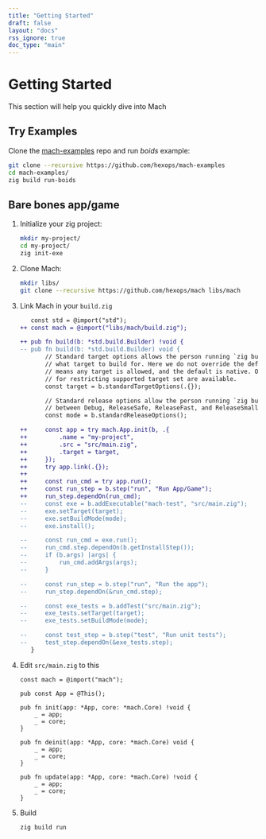 ```yaml
---
title: "Getting Started"
draft: false
layout: "docs"
rss_ignore: true
doc_type: "main"
---
```


# Getting Started

This section will help you quickly dive into Mach

## Try Examples

Clone the [mach-examples](https://github.com/hexops/mach-examples) repo and run _boids_ example:

```sh
git clone --recursive https://github.com/hexops/mach-examples
cd mach-examples/
zig build run-boids
```

## Bare bones app/game

1.  Initialize your zig project:

    ```sh
    mkdir my-project/
    cd my-project/
    zig init-exe
    ```

2.  Clone Mach:

    ```sh
    mkdir libs/
    git clone --recursive https://github.com/hexops/mach libs/mach
    ```

3.  Link Mach in your `build.zig`

    ```diff
       const std = @import("std");
    ++ const mach = @import("libs/mach/build.zig");

    ++ pub fn build(b: *std.build.Builder) !void {
    -- pub fn build(b: *std.build.Builder) void {
           // Standard target options allows the person running `zig build` to choose
           // what target to build for. Here we do not override the defaults, which
           // means any target is allowed, and the default is native. Other options
           // for restricting supported target set are available.
           const target = b.standardTargetOptions(.{});

           // Standard release options allow the person running `zig build` to select
           // between Debug, ReleaseSafe, ReleaseFast, and ReleaseSmall.
           const mode = b.standardReleaseOptions();

    ++     const app = try mach.App.init(b, .{
    ++         .name = "my-project",
    ++         .src = "src/main.zig",
    ++         .target = target,
    ++     });
    ++     try app.link(.{});
    ++
    ++     const run_cmd = try app.run();
    ++     const run_step = b.step("run", "Run App/Game");
    ++     run_step.dependOn(run_cmd);
    --     const exe = b.addExecutable("mach-test", "src/main.zig");
    --     exe.setTarget(target);
    --     exe.setBuildMode(mode);
    --     exe.install();

    --     const run_cmd = exe.run();
    --     run_cmd.step.dependOn(b.getInstallStep());
    --     if (b.args) |args| {
    --         run_cmd.addArgs(args);
    --     }

    --     const run_step = b.step("run", "Run the app");
    --     run_step.dependOn(&run_cmd.step);

    --     const exe_tests = b.addTest("src/main.zig");
    --     exe_tests.setTarget(target);
    --     exe_tests.setBuildMode(mode);

    --     const test_step = b.step("test", "Run unit tests");
    --     test_step.dependOn(&exe_tests.step);
       }
    ```

4.  Edit `src/main.zig` to this

    ```zig
    const mach = @import("mach");

    pub const App = @This();

    pub fn init(app: *App, core: *mach.Core) !void {
        _ = app;
        _ = core;
    }

    pub fn deinit(app: *App, core: *mach.Core) void {
        _ = app;
        _ = core;
    }

    pub fn update(app: *App, core: *mach.Core) !void {
        _ = app;
        _ = core;
    }
    ```

5.  Build

    ```sh
    zig build run
    ```
